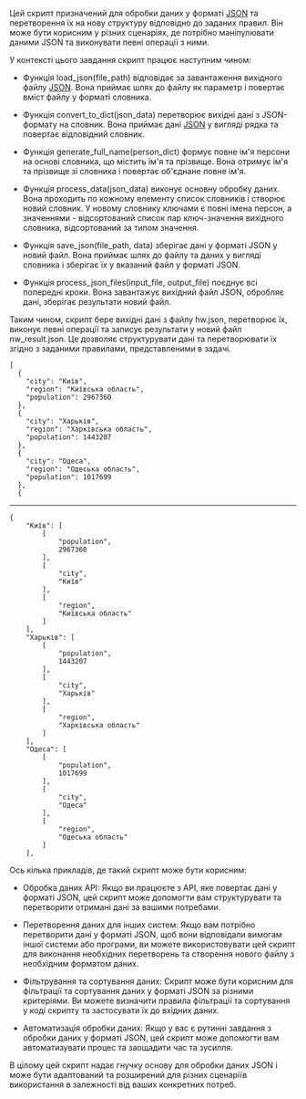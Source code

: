 Цей скрипт призначений для обробки даних у форматі [JSON](https://uk.wikipedia.org/wiki/JSON) та перетворення їх на нову структуру відповідно до заданих правил. Він може бути корисним у різних сценаріях, де потрібно маніпулювати даними JSON та виконувати певні операції з ними.

У контексті цього завдання скрипт працює наступним чином:

* Функція load_json(file_path) відповідає за завантаження вихідного файлу [JSON](https://uk.wikipedia.org/wiki/JSON#%D0%9F%D1%80%D0%B8%D0%BA%D0%BB%D0%B0%D0%B4_%D0%B2%D0%B8%D0%BA%D0%BE%D1%80%D0%B8%D1%81%D1%82%D0%B0%D0%BD%D0%BD%D1%8F_JSON). Вона приймає шлях до файлу як параметр і повертає вміст файлу у форматі словника.

* Функція convert_to_dict(json_data) перетворює вихідні дані з JSON-формату на словник. Вона приймає дані [JSON](https://uk.wikipedia.org/wiki/JSON#%D0%92%D0%B1%D1%83%D0%B4%D0%BE%D0%B2%D0%B0%D0%BD%D0%B8%D0%B9_JSON) у вигляді рядка та повертає відповідний словник.

* Функція generate_full_name(person_dict) формує повне ім'я персони на основі словника, що містить ім'я та прізвище. Вона отримує ім'я та прізвище зі словника і повертає об'єднане повне ім'я.

* Функція process_data(json_data) виконує основну обробку даних. Вона проходить по кожному елементу список словників і створює новий словник. У новому словнику ключами є повні імена персон, а значеннями - відсортований список пар ключ-значення вихідного словника, відсортований за типом значення.

* Функція save_json(file_path, data) зберігає дані у форматі JSON у новий файл. Вона приймає шлях до файлу та даних у вигляді словника і зберігає їх у вказаний файл у форматі JSON.

* Функція process_json_files(input_file, output_file) поєднує всі попередні кроки. Вона завантажує вихідний файл JSON, обробляє дані, зберігає результати новий файл.

Таким чином, скрипт бере вихідні дані з файлу hw.json, перетворює їх, виконує певні операції та записує результати у новий файл nw_result.json. Це дозволяє структурувати дані та перетворювати їх згідно з заданими правилами, представленими в задачі.

```
[
  {
    "city": "Київ",
    "region": "Київська область",
    "population": 2967360
  },
  {
    "city": "Харьків",
    "region": "Харківська область",
    "population": 1443207
  },
  {
    "city": "Одеса",
    "region": "Одеська область",
    "population": 1017699
  },
  {
```
___

```
{
    "Київ": [
        [
            "population",
            2967360
        ],
        [
            "city",
            "Київ"
        ],
        [
            "region",
            "Київська область"
        ]
    ],
    "Харьків": [
        [
            "population",
            1443207
        ],
        [
            "city",
            "Харьків"
        ],
        [
            "region",
            "Харківська область"
        ]
    ],
    "Одеса": [
        [
            "population",
            1017699
        ],
        [
            "city",
            "Одеса"
        ],
        [
            "region",
            "Одеська область"
        ]
    ],
```

Ось кілька прикладів, де такий скрипт може бути корисним:

* Обробка даних API: Якщо ви працюєте з API, яке повертає дані у форматі JSON, цей скрипт може допомогти вам структурувати та перетворити отримані дані за вашими потребами.

* Перетворення даних для інших систем: Якщо вам потрібно перетворити дані у форматі JSON, щоб вони відповідали вимогам іншої системи або програми, ви можете використовувати цей скрипт для виконання необхідних перетворень та створення нового файлу з необхідним форматом даних.

* Фільтрування та сортування даних: Скрипт може бути корисним для фільтрації та сортування даних у форматі JSON за різними критеріями. Ви можете визначити правила фільтрації та сортування у коді скрипту та застосувати їх до вхідних даних.

* Автоматизація обробки даних: Якщо у вас є рутинні завдання з обробки даних у форматі JSON, цей скрипт може допомогти вам автоматизувати процес та заощадити час та зусилля.

В цілому цей скрипт надає гнучку основу для обробки даних JSON і може бути адаптований та розширений для різних сценаріїв використання в залежності від ваших конкретних потреб.





